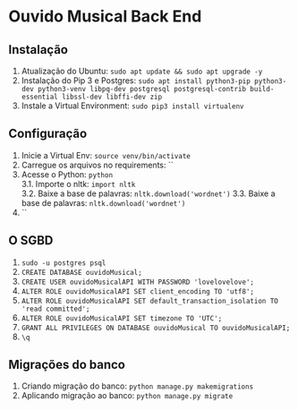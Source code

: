 # Ouvido Musical Back End  
## Instalação  
1. Atualização do Ubuntu: `sudo apt update && sudo apt upgrade -y`  
2. Instalação do Pip 3 e Postgres: `sudo apt install python3-pip python3-dev python3-venv libpq-dev postgresql postgresql-contrib build-essential libssl-dev libffi-dev zip`  
3. Instale a Virtual Environment: `sudo pip3 install virtualenv`  

## Configuração  
1. Inicie a Virtual Env: `source venv/bin/activate`  
2. Carregue os arquivos no requirements: ``  
3. Acesse o Python: `python`  
3.1. Importe o nltk: `import nltk`  
3.2. Baixe a base de palavras: `nltk.download('wordnet')`
3.3. Baixe a base de palavras: `nltk.download('wordnet')`    
4. ``  

## O SGBD  
1. `sudo -u postgres psql`  
2. `CREATE DATABASE ouvidoMusical;`  
3. `CREATE USER ouvidoMusicalAPI WITH PASSWORD 'lovelovelove';`  
4. `ALTER ROLE ouvidoMusicalAPI SET client_encoding TO 'utf8';`  
5. `ALTER ROLE ouvidoMusicalAPI SET default_transaction_isolation TO 'read committed';`  
6. `ALTER ROLE ouvidoMusicalAPI SET timezone TO 'UTC';`  
7. `GRANT ALL PRIVILEGES ON DATABASE ouvidoMusical TO ouvidoMusicalAPI;`  
8. `\q` 

## Migrações do banco  
1. Criando migração do banco: `python manage.py makemigrations`  
2. Aplicando migração ao banco: `python manage.py migrate`  